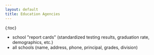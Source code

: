 ```yaml
---
layout: default
title: Education Agencies
---
```


{:toc}

* school "report cards" (standardized testing results, graduation rate, demographics, etc.)
* all schools (name, address, phone, principal, grades, division)
